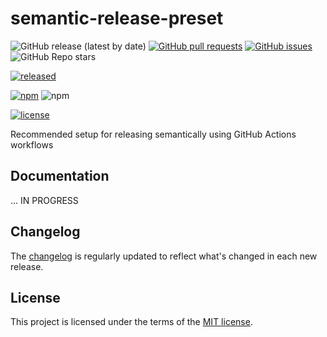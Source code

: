 # semantic-release-preset

![GitHub release (latest by date)](https://img.shields.io/github/v/release/JanSzewczyk/semantic-release-preset)
[![GitHub pull requests](https://img.shields.io/github/issues-pr/JanSzewczyk/semantic-release-preset)](https://github.com/JanSzewczyk/semantic-release-preset/pulls)
[![GitHub issues](https://img.shields.io/github/issues/JanSzewczyk/semantic-release-preset)](https://github.com/JanSzewczyk/semantic-release-preset/issues)
![GitHub Repo stars](https://img.shields.io/github/stars/JanSzewczyk/semantic-release-preset?style=social)

[![released](https://github.com/JanSzewczyk/semantic-release-preset/actions/workflows/publish.yml/badge.svg?branch=main)](https://github.com/JanSzewczyk/semantic-release-preset/actions/workflows/publish.yml)

[![npm](https://img.shields.io/npm/v/@szum-tech/semantic-release-preset)](https://www.npmjs.com/package/@szum-tech/semantic-release-preset)
![npm](https://img.shields.io/npm/dm/@szum-tech/semantic-release-preset)

[![license](https://img.shields.io/badge/license-MIT-blue.svg)](https://github.com/JanSzewczyk/semantic-release-preset/blob/main/LICENSE)


Recommended setup for releasing semantically using GitHub Actions workflows

## Documentation

... IN PROGRESS

## Changelog

The [changelog](https://github.com/JanSzewczyk/semantic-release-preset/blob/main/CHANGELOG.md) is regularly updated to reflect what's changed in each new release.

## License

This project is licensed under the terms of the
[MIT license](https://github.com/JanSzewczyk/semantic-release-preset/blob/main/LICENSE).